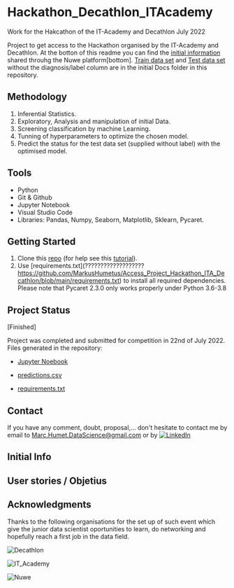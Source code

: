 # Hackathon_Decathlon_ITAcademy
Work for the Hakcathon of the IT-Academy and Decathlon July 2022

Project to get access to the Hackathon organised by the IT-Academy and Decathlon. At the botton of this readme you can find the [initial information](##Initial-Info) shared throuhg the Nuwe platform[bottom]. [Train data set](https://github.com/MarkusHumetus/Access_Project_Hackathon_ITA_Decathlon/blob/main/Initial%20Docs/train.csv) and [Test data set](https://github.com/MarkusHumetus/Access_Project_Hackathon_ITA_Decathlon/blob/main/Initial%20Docs/test.csv) without the diagnosis/label column are in the initial Docs folder in this repository.
    
## Methodology

1. Inferential Statistics.
2. Exploratory, Analysis and manipulation of initial Data.
3. Screening classification by machine Learning.
4. Tunning of hyperparameters to optimize the chosen model.
5. Predict the status for the test data set (supplied without label) with the optimised model.

## Tools

* Python
* Git & Github
* Jupyter Notebook
* Visual Studio Code
* Libraries: Pandas, Numpy, Seaborn, Matplotlib, Sklearn, Pycaret. 

## Getting Started

1. Clone this [repo](https://github.com/MarkusHumetus/Hackathon_Decathlon_ITAcademy.git) (for help see this [tutorial](https://help.github.com/articles/cloning-a-repository/)).
2. Use [requirements.txt](??????????????????? https://github.com/MarkusHumetus/Access_Project_Hackathon_ITA_Decathlon/blob/main/requirements.txt) to install all required dependencies. Please note that Pycaret 2.3.0 only works properly under Python 3.6-3.8

## Project Status

[Finished]

Project was completed and submitted for competition in 22nd of July 2022.
Files generated in the repository:
- [Jupyter Noebook](https://github.com/MarkusHumetus/Access_Project_Hackathon_ITA_Decathlon/blob/main/main.ipynb)

- [predictions.csv](https://github.com/MarkusHumetus/Access_Project_Hackathon_ITA_Decathlon/blob/main/predictions.csv)
- [requirements.txt](https://github.com/MarkusHumetus/Access_Project_Hackathon_ITA_Decathlon/blob/main/requirements.txt)

## Contact

If you have any comment, doubt, proposal,... don't hesitate to contact me by email to Marc.Humet.DataScience@gmail.com or by 
 [![LinkedIn][linkedin-shield]][linkedin-url]

<!-- https://www.markdownguide.org/basic-syntax/#reference-style-links -->
[linkedin-url]: https://www.linkedin.com/in/marchumetmontada/
[linkedin-shield]: https://img.shields.io/badge/-LinkedIn-black.svg?style=for-the-badge&logo=linkedin&colorB=555

## Initial Info

## User stories / Objetius

## Acknowledgments

Thanks to the following organisations for the set up of such event which give the junior data scientist oportunities to learn, do networking and hopefully reach a first job in the data field.

![Decathlon](https://www.montluconvolley.com/wp-content/uploads/2015/07/logo_decathlon-1.png)

![IT_Academy](https://itacademy.barcelonactiva.cat/pluginfile.php/1/theme_remui/logo/1658314293/logo.png)

![Nuwe](https://elreferente.es/wp-content/uploads/2021/12/LOGO_LETTERS_MONO-3.png)
